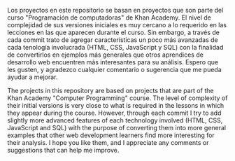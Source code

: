 Los proyectos en este repositorio se basan en proyectos que son parte del curso "Programación de computadoras" de Khan Academy.
El nivel de complejidad de sus versiones iniciales es muy cercano a lo requerido en las lecciones en las que aparecen durante el curso. Sin embargo, a través de cada commit trato de agregar características un poco más avanzadas de cada tenología involucrada (HTML, CSS, JavaScript y SQL) con la finalidad de convertirlos en ejemplos más generales que otros aprendices de desarrollo web encuentren más interesantes para su análisis.
Espero que les gusten, y agradezco cualquier comentario o sugerencia que me pueda ayudar a mejorar.

The projects in this repository are based on projects that are part of the Khan Academy "Computer Programming" course.
The level of complexity of their initial versions is very close to what is required in the lessons in which they appear during the course. However, through each commit I try to add slightly more advanced features of each technology involved (HTML, CSS, JavaScript and SQL) with the purpose of converting them into more general examples that other web development learners find more interesting for their analysis.
I hope you like them, and I appreciate any comments or suggestions that can help me improve.
